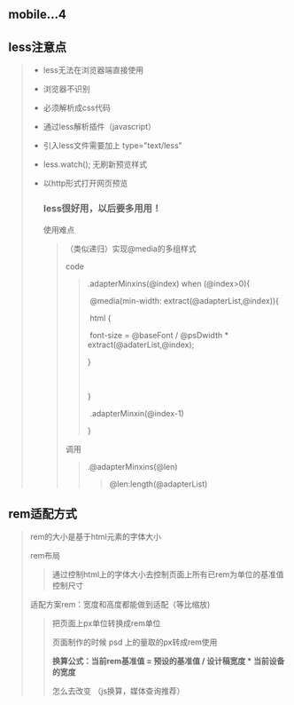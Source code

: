 ## mobile...4

## less注意点

> + less无法在浏览器端直接使用
>
> + 浏览器不识别
>
> + 必须解析成css代码
>
> + 通过less解析插件（javascript）
>
> + 引入less文件需要加上 type="text/less"
>
> + less.watch(); 无刷新预览样式
>
> + 以http形式打开网页预览
>
>   ### less很好用，以后要多用用！
>
>   使用难点
>
>   > （类似递归）实现@media的多组样式
>   >
>   > code
>   >
>   > > .adapterMinxins(@index) when (@index>0){
>   > >
>   > > ​	@media(min-width: extract(@adapterList,@index)){
>   > >
>   > > ​	html {
>   > >
>   > > ​	font-size = @baseFont / @psDwidth * extract(@adaterList,@index);
>   > >
>   > > }
>   > >
>   > > ​	
>   > >
>   > > }
>   > >
>   > > ​	.adapterMinxin(@index-1)
>   > >
>   > > }
>   >
>   > 调用
>   >
>   > > .@adapterMinxins(@len)
>   > >
>   > > >  @len:length(@adapterList)

## rem适配方式

> rem的大小是基于html元素的字体大小
>
> rem布局
>
> > 通过控制html上的字体大小去控制页面上所有已rem为单位的基准值控制尺寸
>
> 适配方案rem：宽度和高度都能做到适配（等比缩放)
>
> > 把页面上px单位转换成rem单位
> >
> > 页面制作的时候 psd 上的量取的px转成rem使用
> >
> > **换算公式：当前rem基准值 = 预设的基准值 / 设计稿宽度 * 当前设备的宽度**
> >
> > 怎么去改变 （js换算，媒体查询推荐）

